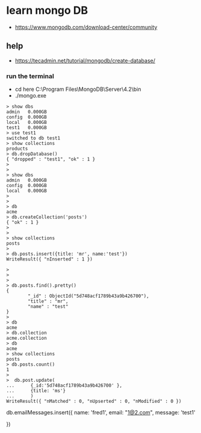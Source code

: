 # learn mongo DB

- https://www.mongodb.com/download-center/community

## help
- https://tecadmin.net/tutorial/mongodb/create-database/

### run the terminal



- cd here   C:\Program Files\MongoDB\Server\4.2\bin
- ./mongo.exe

```
> show dbs
admin   0.000GB
config  0.000GB
local   0.000GB
test1   0.000GB
> use test1
switched to db test1
> show collections
products
> db.dropDatabase()
{ "dropped" : "test1", "ok" : 1 }
> 
>
> show dbs
admin   0.000GB
config  0.000GB
local   0.000GB
>
>
> db
acme
> db.createCollection('posts')
{ "ok" : 1 }
> 
>
> show collections
posts
>
> db.posts.insert({title: 'mr', name:'test'})
WriteResult({ "nInserted" : 1 })

>
>
> 
> db.posts.find().pretty()
{
        "_id" : ObjectId("5d748acf1789b43a9b426700"),
        "title" : "mr",
        "name" : "test"
}
> 
> db
acme
> db.collection
acme.collection
> db          
acme
> show collections
posts
> db.posts.count()
1
>
>  db.post.update(
...      {_id:'5d748acf1789b43a9b426700' },
...      {title: 'ms'}
...      )
WriteResult({ "nMatched" : 0, "nUpserted" : 0, "nModified" : 0 })

```


db.emailMessages.insert({
        name: 'fred1',
        email: "1@2.com",
        message: 'test1'

})